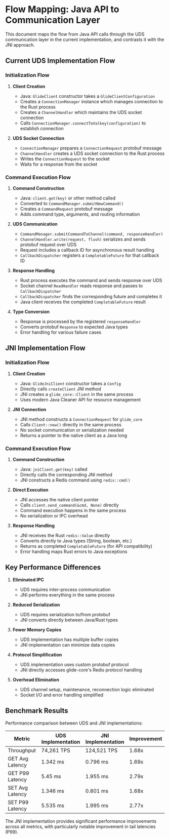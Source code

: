 # Flow Mapping: Java API to Communication Layer

This document maps the flow from Java API calls through the UDS communication layer in the current implementation, and contrasts it with the JNI approach.

## Current UDS Implementation Flow

### Initialization Flow

1. **Client Creation**
   - Java: `GlideClient` constructor takes a `GlideClientConfiguration`
   - Creates a `ConnectionManager` instance which manages connection to the Rust process
   - Creates a `ChannelHandler` which maintains the UDS socket connection
   - Calls `ConnectionManager.connectToValkey(configuration)` to establish connection

2. **UDS Socket Connection**
   - `ConnectionManager` prepares a `ConnectionRequest` protobuf message
   - `ChannelHandler` creates a UDS socket connection to the Rust process
   - Writes the `ConnectionRequest` to the socket
   - Waits for a response from the socket

### Command Execution Flow

1. **Command Construction**
   - Java: `client.get(key)` or other method called
   - Converted to `CommandManager.submitNewCommand()`
   - Creates a `CommandRequest` protobuf message
   - Adds command type, arguments, and routing information

2. **UDS Communication**
   - `CommandManager.submitCommandToChannel(command, responseHandler)`
   - `ChannelHandler.write(request, flush)` serializes and sends protobuf request over UDS
   - Request includes a callback ID for asynchronous result handling
   - `CallbackDispatcher` registers a `CompletableFuture` for that callback ID

3. **Response Handling**
   - Rust process executes the command and sends response over UDS
   - Socket channel `ReadHandler` reads response and passes to `CallbackDispatcher`
   - `CallbackDispatcher` finds the corresponding future and completes it
   - Java client receives the completed `CompletableFuture` result

4. **Type Conversion**
   - Response is processed by the registered `responseHandler`
   - Converts protobuf `Response` to expected Java types 
   - Error handling for various failure cases

## JNI Implementation Flow

### Initialization Flow

1. **Client Creation**
   - Java: `GlideJniClient` constructor takes a `Config`
   - Directly calls `createClient` JNI method
   - JNI creates a `glide_core::Client` in the same process
   - Uses modern Java Cleaner API for resource management

2. **JNI Connection**
   - JNI method constructs a `ConnectionRequest` for `glide_core`
   - Calls `Client::new()` directly in the same process
   - No socket communication or serialization needed
   - Returns a pointer to the native client as a Java long

### Command Execution Flow

1. **Command Construction**
   - Java: `jniClient.get(key)` called
   - Directly calls the corresponding JNI method
   - JNI constructs a Redis command using `redis::cmd()`

2. **Direct Execution**
   - JNI accesses the native client pointer
   - Calls `client.send_command(&cmd, None)` directly
   - Command execution happens in the same process
   - No serialization or IPC overhead

3. **Response Handling**
   - JNI receives the Rust `redis::Value` directly
   - Converts directly to Java types (String, boolean, etc.)
   - Returns as completed `CompletableFuture` (for API compatibility)
   - Error handling maps Rust errors to Java exceptions

## Key Performance Differences

1. **Eliminated IPC**
   - UDS requires inter-process communication
   - JNI performs everything in the same process

2. **Reduced Serialization**
   - UDS requires serialization to/from protobuf
   - JNI converts directly between Java/Rust types

3. **Fewer Memory Copies**
   - UDS implementation has multiple buffer copies
   - JNI implementation can minimize data copies

4. **Protocol Simplification**
   - UDS implementation uses custom protobuf protocol
   - JNI directly accesses glide-core's Redis protocol handling

5. **Overhead Elimination**
   - UDS channel setup, maintenance, reconnection logic eliminated
   - Socket I/O and error handling simplified

## Benchmark Results

Performance comparison between UDS and JNI implementations:

| Metric | UDS Implementation | JNI Implementation | Improvement |
|--------|-------------------|-------------------|------------|
| Throughput | 74,261 TPS | 124,521 TPS | 1.68x |
| GET Avg Latency | 1.342 ms | 0.796 ms | 1.69x |
| GET P99 Latency | 5.45 ms | 1.955 ms | 2.79x |
| SET Avg Latency | 1.346 ms | 0.801 ms | 1.68x |
| SET P99 Latency | 5.535 ms | 1.995 ms | 2.77x |

The JNI implementation provides significant performance improvements across all metrics, with particularly notable improvement in tail latencies (P99).